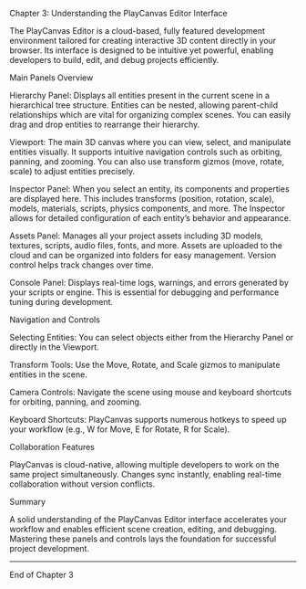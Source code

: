 Chapter 3: Understanding the PlayCanvas Editor Interface

The PlayCanvas Editor is a cloud-based, fully featured development environment tailored for creating interactive 3D content directly in your browser. Its interface is designed to be intuitive yet powerful, enabling developers to build, edit, and debug projects efficiently.

Main Panels Overview

Hierarchy Panel:
Displays all entities present in the current scene in a hierarchical tree structure. Entities can be nested, allowing parent-child relationships which are vital for organizing complex scenes. You can easily drag and drop entities to rearrange their hierarchy.

Viewport:
The main 3D canvas where you can view, select, and manipulate entities visually. It supports intuitive navigation controls such as orbiting, panning, and zooming. You can also use transform gizmos (move, rotate, scale) to adjust entities precisely.

Inspector Panel:
When you select an entity, its components and properties are displayed here. This includes transforms (position, rotation, scale), models, materials, scripts, physics components, and more. The Inspector allows for detailed configuration of each entity’s behavior and appearance.

Assets Panel:
Manages all your project assets including 3D models, textures, scripts, audio files, fonts, and more. Assets are uploaded to the cloud and can be organized into folders for easy management. Version control helps track changes over time.

Console Panel:
Displays real-time logs, warnings, and errors generated by your scripts or engine. This is essential for debugging and performance tuning during development.


Navigation and Controls

Selecting Entities: You can select objects either from the Hierarchy Panel or directly in the Viewport.

Transform Tools: Use the Move, Rotate, and Scale gizmos to manipulate entities in the scene.

Camera Controls: Navigate the scene using mouse and keyboard shortcuts for orbiting, panning, and zooming.

Keyboard Shortcuts: PlayCanvas supports numerous hotkeys to speed up your workflow (e.g., W for Move, E for Rotate, R for Scale).


Collaboration Features

PlayCanvas is cloud-native, allowing multiple developers to work on the same project simultaneously. Changes sync instantly, enabling real-time collaboration without version conflicts.

Summary

A solid understanding of the PlayCanvas Editor interface accelerates your workflow and enables efficient scene creation, editing, and debugging. Mastering these panels and controls lays the foundation for successful project development.


---

End of Chapter 3

